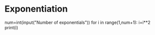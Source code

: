 # Exponentiation
num=int(input("Number of exponentials"))
for i in range(1,num+1):
    i=i**2
    print(i)
